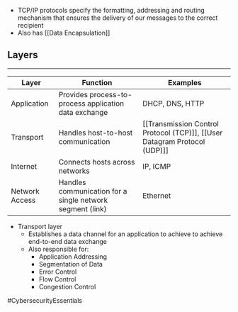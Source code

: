 - TCP/IP protocols specify the formatting, addressing and routing mechanism that ensures the delivery of our messages to the correct recipient
- Also has [[Data Encapsulation]]

## Layers
---
| Layer | Function | Examples |
|-|-|-|
| Application | Provides process-to-process application data exchange| DHCP, DNS, HTTP |
| Transport | Handles host-to-host communication | [[Transmission Control Protocol (TCP)]], [[User Datagram Protocol (UDP)]] |
| Internet | Connects hosts across networks | IP, ICMP |
| Network Access | Handles communication for a single network segment (link) | Ethernet |

- Transport layer
	- Establishes a data channel for an application to achieve to achieve end-to-end data exchange
	- Also responsible for:
		- Application Addressing
		- Segmentation of Data
		- Error Control
		- Flow Control
		- Congestion Control

#CybersecurityEssentials 